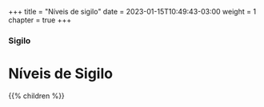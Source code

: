 +++
title = "Níveis de sigilo"
date = 2023-01-15T10:49:43-03:00
weight = 1
chapter = true
+++

### Sigilo

# Níveis de Sigilo

{{% children  %}}
